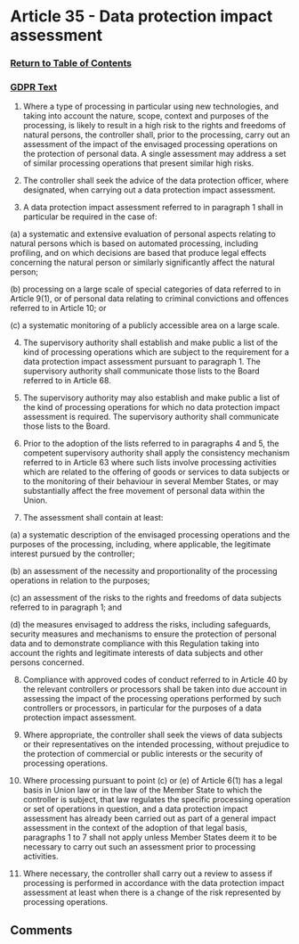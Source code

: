 # Article 35 - Data protection impact assessment

### [Return to Table of Contents](https://github.com/mitmedialab/Consent-HackDay/blob/master/Legal/GDPR%20Markdown/1.%20Table%20of%20Contents.md)

### [GDPR Text](https://eur-lex.europa.eu/legal-content/EN/TXT/HTML/?uri=CELEX:32016R0679&from=EN#d1e3546-1-1)

1.   Where a type of processing in particular using new technologies, and taking into account the nature, scope, context and purposes of the processing, is likely to result in a high risk to the rights and freedoms of natural persons, the controller shall, prior to the processing, carry out an assessment of the impact of the envisaged processing operations on the protection of personal data. A single assessment may address a set of similar processing operations that present similar high risks.

2.   The controller shall seek the advice of the data protection officer, where designated, when carrying out a data protection impact assessment.

3.   A data protection impact assessment referred to in paragraph 1 shall in particular be required in the case of:

(a)
a systematic and extensive evaluation of personal aspects relating to natural persons which is based on automated processing, including profiling, and on which decisions are based that produce legal effects concerning the natural person or similarly significantly affect the natural person;

(b)
processing on a large scale of special categories of data referred to in Article 9(1), or of personal data relating to criminal convictions and offences referred to in Article 10; or

(c)
a systematic monitoring of a publicly accessible area on a large scale.

4.   The supervisory authority shall establish and make public a list of the kind of processing operations which are subject to the requirement for a data protection impact assessment pursuant to paragraph 1. The supervisory authority shall communicate those lists to the Board referred to in Article 68.

5.   The supervisory authority may also establish and make public a list of the kind of processing operations for which no data protection impact assessment is required. The supervisory authority shall communicate those lists to the Board.

6.   Prior to the adoption of the lists referred to in paragraphs 4 and 5, the competent supervisory authority shall apply the consistency mechanism referred to in Article 63 where such lists involve processing activities which are related to the offering of goods or services to data subjects or to the monitoring of their behaviour in several Member States, or may substantially affect the free movement of personal data within the Union.

7.   The assessment shall contain at least:

(a)
a systematic description of the envisaged processing operations and the purposes of the processing, including, where applicable, the legitimate interest pursued by the controller;

(b)
an assessment of the necessity and proportionality of the processing operations in relation to the purposes;

(c)
an assessment of the risks to the rights and freedoms of data subjects referred to in paragraph 1; and

(d)
the measures envisaged to address the risks, including safeguards, security measures and mechanisms to ensure the protection of personal data and to demonstrate compliance with this Regulation taking into account the rights and legitimate interests of data subjects and other persons concerned.

8.   Compliance with approved codes of conduct referred to in Article 40 by the relevant controllers or processors shall be taken into due account in assessing the impact of the processing operations performed by such controllers or processors, in particular for the purposes of a data protection impact assessment.

9.   Where appropriate, the controller shall seek the views of data subjects or their representatives on the intended processing, without prejudice to the protection of commercial or public interests or the security of processing operations.

10.   Where processing pursuant to point (c) or (e) of Article 6(1) has a legal basis in Union law or in the law of the Member State to which the controller is subject, that law regulates the specific processing operation or set of operations in question, and a data protection impact assessment has already been carried out as part of a general impact assessment in the context of the adoption of that legal basis, paragraphs 1 to 7 shall not apply unless Member States deem it to be necessary to carry out such an assessment prior to processing activities.

11.   Where necessary, the controller shall carry out a review to assess if processing is performed in accordance with the data protection impact assessment at least when there is a change of the risk represented by processing operations.


## Comments
